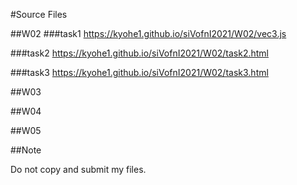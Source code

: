 #Source Files


##W02
###task1
https://kyohe1.github.io/siVofnI2021/W02/vec3.js


###task2
https://kyohe1.github.io/siVofnI2021/W02/task2.html


###task3
https://kyohe1.github.io/siVofnI2021/W02/task3.html


##W03


##W04


##W05


##Note

Do not copy and submit my files.
